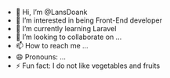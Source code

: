 - 👋 Hi, I’m @LansDoank
- 👀 I’m interested in being Front-End developer
- 🌱 I’m currently learning Laravel
- 💞️ I’m looking to collaborate on ...
- 📫 How to reach me ...
- 😄 Pronouns: ...
- ⚡ Fun fact: I do not like vegetables and fruits

<!---
LansDoank/LansDoank is a ✨ special ✨ repository because its `README.md` (this file) appears on your GitHub profile.
You can click the Preview link to take a look at your changes.
--->
